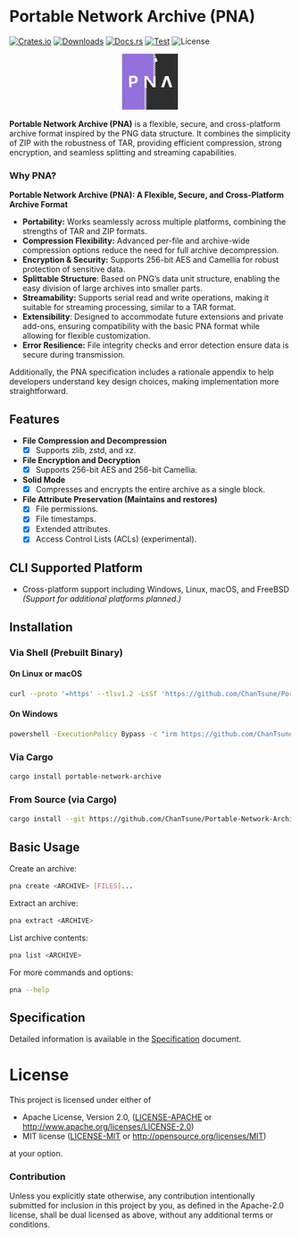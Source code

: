 # Portable Network Archive (PNA)

[![Crates.io](https://img.shields.io/crates/v/portable-network-archive.svg)](https://crates.io/crates/portable-network-archive)
[![Downloads](https://img.shields.io/crates/d/portable-network-archive.svg)](https://crates.io/crates/portable-network-archive)
[![Docs.rs](https://docs.rs/portable-network-archive/badge.svg)](https://docs.rs/portable-network-archive)
[![Test](https://github.com/ChanTsune/Portable-Network-Archive/actions/workflows/test.yml/badge.svg)](https://github.com/ChanTsune/Portable-Network-Archive/actions/workflows/test.yml)
![License](https://img.shields.io/crates/l/portable-network-archive.svg)

<div align="center">
  <img src="./icon.svg" alt="PNA" width="100"/>
</div>

**Portable Network Archive (PNA)** is a flexible, secure, and cross-platform archive format inspired by the PNG data structure. It combines the simplicity of ZIP with the robustness of TAR, providing efficient compression, strong encryption, and seamless splitting and streaming capabilities.

### Why PNA?

**Portable Network Archive (PNA): A Flexible, Secure, and Cross-Platform Archive Format**
- **Portability:** Works seamlessly across multiple platforms, combining the strengths of TAR and ZIP formats.
- **Compression Flexibility:** Advanced per-file and archive-wide compression options reduce the need for full archive decompression.
- **Encryption & Security:** Supports 256-bit AES and Camellia for robust protection of sensitive data.
- **Splittable Structure**: Based on PNG’s data unit structure, enabling the easy division of large archives into smaller parts.
- **Streamability:** Supports serial read and write operations, making it suitable for streaming processing, similar to a TAR format.
- **Extensibility**: Designed to accommodate future extensions and private add-ons, ensuring compatibility with the basic PNA format while allowing for flexible customization.
- **Error Resilience:** File integrity checks and error detection ensure data is secure during transmission.

Additionally, the PNA specification includes a rationale appendix to help developers understand key design choices, making implementation more straightforward.

## Features

- **File Compression and Decompression**
  - [x] Supports zlib, zstd, and xz.

- **File Encryption and Decryption**
  - [x] Supports 256-bit AES and 256-bit Camellia.

- **Solid Mode**
  - [x] Compresses and encrypts the entire archive as a single block.

- **File Attribute Preservation (Maintains and restores)**
  - [x] File permissions.
  - [x] File timestamps.
  - [x] Extended attributes.
  - [x] Access Control Lists (ACLs) (experimental).

## CLI Supported Platform
- Cross-platform support including Windows, Linux, macOS, and FreeBSD  
  _(Support for additional platforms planned.)_

## Installation

### Via Shell (Prebuilt Binary)

#### On Linux or macOS

```sh
curl --proto '=https' --tlsv1.2 -LsSf 'https://github.com/ChanTsune/Portable-Network-Archive/releases/latest/download/portable-network-archive-installer.sh' | sh
```

#### On Windows

```sh
powershell -ExecutionPolicy Bypass -c "irm https://github.com/ChanTsune/Portable-Network-Archive/releases/latest/download/portable-network-archive-installer.ps1 | iex"
```

### Via Cargo

```sh
cargo install portable-network-archive
```

### From Source (via Cargo)

```sh
cargo install --git https://github.com/ChanTsune/Portable-Network-Archive.git portable-network-archive
```

## Basic Usage

Create an archive:
```sh
pna create <ARCHIVE> [FILES]...
```

Extract an archive:
```sh
pna extract <ARCHIVE>
```

List archive contents:
```sh
pna list <ARCHIVE>
```

For more commands and options:
```sh
pna --help
```

## Specification

Detailed information is available in the [Specification](https://portable-network-archive.github.io/Portable-Network-Archive-Specification/) document.

# License

This project is licensed under either of

* Apache License, Version 2.0, ([LICENSE-APACHE](./LICENSE-APACHE) or
http://www.apache.org/licenses/LICENSE-2.0)
* MIT license ([LICENSE-MIT](./LICENSE-MIT) or
http://opensource.org/licenses/MIT)

at your option.

### Contribution

Unless you explicitly state otherwise, any contribution intentionally submitted
for inclusion in this project by you, as defined in the Apache-2.0 license,
shall be dual licensed as above, without any additional terms or conditions.
